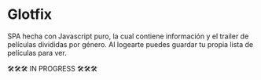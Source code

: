 # Glotfix
SPA hecha con Javascript puro, la cual contiene información y el trailer de películas divididas por género. Al logearte puedes guardar tu propia lista de películas para ver. 

🛠️🛠️🛠️ IN PROGRESS 🛠️🛠️🛠️

